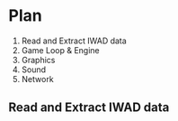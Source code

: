 # Plan

1. Read and Extract IWAD data
2. Game Loop & Engine
3. Graphics
4. Sound
5. Network

## Read and Extract IWAD data